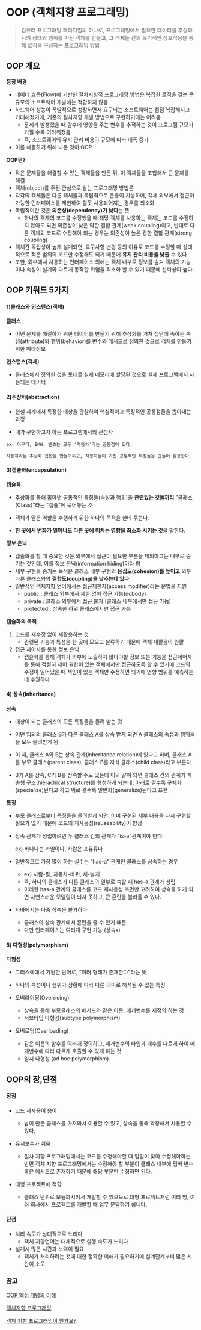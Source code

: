# OOP (객체지향 프로그래밍)

> 컴퓨터 프로그래밍 패러다임의 하나로, 프로그래밍에서 필요한 데이터를 추상화시켜 상태와 행위를 가진 객체를 만들고, 그 객체들 간의 유기적인 상호작용을 통해 로직을 구성하는 프로그래밍 방법

## OOP 개요

**등장 배경**

- 데이터 흐름(Flow)에 기반한 절차지향적 프로그래밍 방법은 복잡한 로직을 갖는 큰 규모의 소프트웨어 개발에는 적합하지 않음
- 하드웨어 성능이 폭발적으로 성장하면서 요구되는 소프트웨어는 점점 복잡해지고 거대해졌기에, 기존의 절차지향 개발 방법으로 구현하기에는 어려움
  - 문제가 발생했을 때 함수에 영향을 주는 변수를 추적하는 것이 프로그램 규모가 커질 수록 어려워졌음
  - 즉, 소프트웨어의 유지 관리 비용이 규모에 따라 대폭 증가
- 이를 해결하기 위해 나온 것이 OOP

**OOP란?**

- 작은 문제들을 해결할 수 있는 객체들을 만든 뒤, 이 객체들을 조합해서 큰 문제를 해결
- 객체(object)를 주된 관심으로 삼는 프로그래밍 방법론
- 각각의 객체들은 다른 객체들과 독립적으로 운용이 가능하며, 객체 외부에서 접근이 가능한 인터페이스를 제한하여 잘못 사용되어지는 경우를 최소화
- 독립적이란 것은 **의존성(dependency)가 낮다**는 뜻
  - 하나의 객체의 코드를 수정했을 때 해당 객체를 사용하는 객체는 코드를 수정하지 않아도 되면 외존성이 낮은 약한 결합 관계(weak coupling)이고, 반대로 다른 객체의 코드로 수정해야 되는 경우는 의존성이 높은 강한 결합 관계(strong coupling)
- 객체간 독립성이 높게 설계되면, 요구사항 변경 등의 이유로 코드를 수정할 때 상대적으로 적은 범위의 코드만 수정해도 되기 때문에 **유지 관리 비용을 낮출** 수 있다
- 또한, 외부에서 사용하는 인터페이스 외에는 객체 내부로 정보를 숨겨 객체의 기능이나 속성이 설계와 다르게 동작할 위험을 최소화 할 수 있기 때문에 신뢰성이 높다.



## OOP 키워드 5가지

#### 1)클래스와 인스턴스(객체)

**클래스**

- 어떤 문제를 해결하기 위한 데이터를 만들기 위해 추상화를 거쳐 집단에 속하는 속성(attribute)와 행위(behavior)를 변수와 메서드로 정의한 것으로 객체를 만들기 위한 메타정보

**인스턴스(객체)**

- 클래스에서 정의한 것을 토대로 실제 메모리에 할당된 것으로 실제 프로그램에서 사용되는 데이터



#### 2)추상화(abstraction)

- 현실 세계에서 특정한 대상을 관찰하여 핵심적이고 특징적인 공통점들을 뽑아내는 과정

- 내가 구현하고자 하는 프로그램에서의 관심사

```
ex. 아우디, BMW, 벤츠는 모두 '자동차'라는 공통점이 있다.

자동차라는 추상화 집합을 만들어두고, 자동차들이 가진 공통적인 특징들을 만들어 활용한다.
```



#### 3)캡슐화(encapsulation)

**캡슐화**

- 추상화를 통해 뽑아낸 공통적인 특징들(속성과 행위)을 **관련있는 것들끼리** "클래스(Class)"라는 "캡슐"에 묶어놓는 것

- 객체가 맡은 역할을 수행하기 위한 하나의 목적을 한데 묶는다.
- **한 곳에서 변화가 일어나도 다른 곳에 미치는 영향을 최소화 시키는 것**을 말한다.



**정보 은닉**

- 캡슐화를 할 때 중요한 것은 외부에서 접근이 필요한 부분을 제외하고는 내부로 숨기는 것인데, 이를 정보 은닉(information hiding)이라 함
- 세부 구현을 숨기는 목적은 클래스 내부 구현의 **응집도(cohesion)를 높이고** 외부 다른 클래스와의 **결합도(coupling)을 낮추는데 있다**
- 일반적인 객체지향 언어에서는 접근제한자(access modifier)라는 문법을 지원
  - public : 클래스 외부에서 제한 없이 접근 가능(nobody)
  - private : 클래스 외부에서 접근 불가 (클래스 내부에서만 접근 가능)
  - protected : 상속한 하위 클래스에서만 접근 가능



**캡슐화의 목적**

1. 코드를 재수정 없이 재활용하는 것
   - 관련된 기능과 특성을 한 곳에 모으고 분류하기 때문에 객체 재활용이 원활
2. 접근 제어자를 통한 정보 은닉
   - 캡슐화를 통해 객체가 외부에 노출하지 않아야할 정보 또는 기능을 접근제어자를 통해 적절히 제어 권한이 있는 객체에서만 접근하도록 할 수 있기에 코드의 수정이 일어났을 때 책임이 있는 객체만 수정하면 되기에 영향 범위를 예측하는데 수월하다



#### 4) 상속(inheritance)

**상속**

- 대상이 되는 클래스의 모든 특징들을 물려 받는 것
- 어떤 임의의 클래스 B가 다른 클래스 A를 상속 받게 되면 A 클래스의 속성과 행위들을 모두 물려받게 됨

- 이 때, 클래스 A와 B는 상속 관계(inheritance relation)에 있다고 하며, 클래스 A를 부모 클래스(parent class), 클래스 B를 자식 클래스(child class)라고 부른다
- B가 A를 상속, C가 B를 상속할 수도 있는데 이와 같이 되면 클래스 간의 관계가 계층형 구조(hierachical structure)를 형성하게 되는데, 아래로 갈수록 구체화(specialize)된다고 하고 위로 갈수록 일반화(generalize)된다고 표현



**특징**

- 부모 클래스로부터 특징들을 물려받게 되면, 이미 구현된 세부 내용을 다시 구현할 필요가 없기 때문에 코드의 재사용성(reuseability)이 향상

- 상속 관계가 성립하려면 두 클래스 간의 관계가 "is-a"관계여야 한다. 

  ex) 바나나는 과일이다, 사람은 포유류다

- 일반적으로 가장 많이 하는 실수는 "has-a" 관계인 클래스를 상속하는 경우

  - ex) 사람-팔, 자동차-바퀴, 새-날개
  - 즉, 하나의 클래스가 다른 클래스의 일부로 속할 때 has-a 관계가 성립
  - 이러한 has-a 관계의 클래스를 코드 재사용성 측면만 고려하여 상속을 하게 되면 자연스러운 모델링이 되지 못하고, 큰 혼란을 불러올 수 있다.

- 자바에서는 다중 상속은 불가하다
  - 클래스의 상속 관계에서 혼란을 줄 수 있기 때문
  - 다만 인터페이스는 여러개 구현 가능 (상속x)



#### 5) 다형성(polymorphism)

**다형성**

- 그리스에에서 기원한 단어로, "여러 형태가 존재한다"라는 뜻

- 하나의 속성이나 행위가 상황에 따라 다른 의미로 해석될 수 있는 특징

- 오버라이딩(Overriding)
  - 상속을 통해 부모클래스의 메서드와 같은 이름, 매개변수를 재정의 하는 것
  - 서브타입 다형성(subtype polymorphism)

- 오버로딩(Overloading)
  - 같은 이름의 함수를 여러개 정의하고, 매개변수의 타입과 개수를 다르게 하여 매개변수에 따라 다르게 호출할 수 있게 하는 것
  - 임시 다형성 (ad hoc polymorphism)



## OOP의 장,단점

#### 장점

- 코드 재사용이 용이
  - 남이 만든 클래스를 가져와서 이용할 수 있고, 상속을 통해 확장해서 사용할 수 있다.

- 유지보수가 쉬움
  - 절차 지향 프로그래밍에서는 코드를 수정해야할 때 일일이 찾아 수정해야하는 반면 객체 지향 프로그래밍에서는 수정해야 할 부분이 클래스 내부에 멤버 변수 혹은 메서드로 존재하기 때문에 해당 부분만 수정하면 된다.

- 대형 프로젝트에 적합
  - 클래스 단위로 모듈화시켜서 개발할 수 있으므로 대형 프로젝트처럼 여러 명, 여러 회사에서 프로젝트를 개발할 때 업무 분담하기 쉽니다.

#### 단점

- 처리 속도가 상대적으로 느리다
  - 객체 지향언어는 대체적으로 실행 속도가 느리다
- 설계시 많은 시간과 노력이 필요
  - 객체가 처리하려는 것에 대한 정확한 이해가 필요하기에 설계단계부터 많은 시간이 소모



### 참고

[OOP 핵심 개념의 이해](https://gracefulprograming.tistory.com/130)

[객체지향 프로그래밍](https://github.com/gyoogle/tech-interview-for-developer/blob/master/Computer%20Science/Software%20Engineering/Object-Oriented%20Programming.md)

[객체 지향 프로그래밍이 뭔가요?](https://jeong-pro.tistory.com/95)

